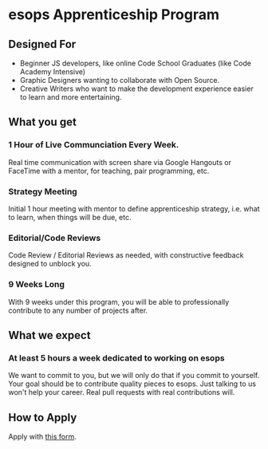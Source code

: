 # esops Apprenticeship Program

## Designed For

* Beginner JS developers, like online Code School Graduates (like Code Academy Intensive)
* Graphic Designers wanting to collaborate with Open Source.
* Creative Writers who want to make the development experience easier to learn and more entertaining.

## What you get

### 1 Hour of Live Communciation Every Week.

Real time communication with screen share via Google Hangouts or FaceTime with a mentor, for teaching, pair programming, etc.

### Strategy Meeting

Initial 1 hour meeting with mentor to define apprenticeship strategy, i.e. what to learn, when things will be due, etc.

### Editorial/Code Reviews

Code Review / Editorial Reviews as needed, with constructive feedback designed to unblock you.

### 9 Weeks Long

With 9 weeks under this program, you will be able to professionally contribute to any number of projects after.

## What we expect

### At least 5 hours a week dedicated to working on esops

We want to commit to you, but we will only do that if you commit to yourself. Your goal should be to contribute quality pieces to esops. Just talking to us won't help your career. Real pull requests with real contributions will.

## How to Apply

Apply with [this form](https://docs.google.com/forms/d/e/1FAIpQLSdBqJX-aj4FaTtTjqo6liXA-9pEqahO0bWMc5DvWpBg4b7K7A/viewform). 
